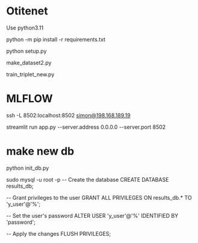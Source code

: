 # Otitenet

Use python3.11

python -m pip install -r requirements.txt

python setup.py

make_dataset2.py

train_triplet_new.py

# MLFLOW

ssh -L 8502:localhost:8502 simon@198.168.189.19

streamlit run app.py --server.address 0.0.0.0 --server.port 8502

# make new db
python init_db.py

sudo mysql -u root -p
-- Create the database
CREATE DATABASE results_db;

-- Grant privileges to the user
GRANT ALL PRIVILEGES ON results_db.* TO 'y_user'@'%';

-- Set the user's password
ALTER USER 'y_user'@'%' IDENTIFIED BY 'password';

-- Apply the changes
FLUSH PRIVILEGES;
